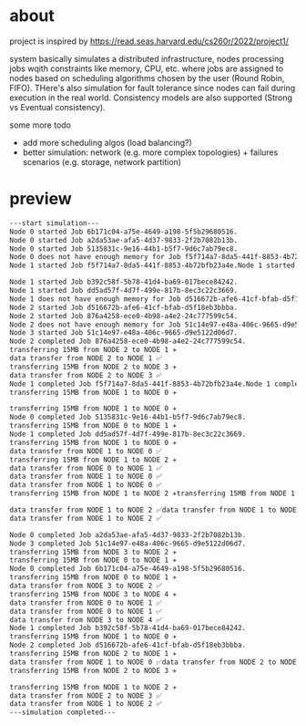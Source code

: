 # about

project is inspired by https://read.seas.harvard.edu/cs260r/2022/project1/

system basically simulates a distributed infrastructure, nodes processing jobs wqith constraints like memory, CPU, etc. where jobs are assigned to nodes based on scheduling algorithms chosen by the user (Round Robin, FIFO). THere's also simulation for fault tolerance since nodes can fail during execution in the real world. Consistency models are also supported (Strong vs Eventual consistency).

some more todo

- add more scheduling algos (load balancing?)
- better simulation: network (e.g. more complex topologies) + failures scenarios (e.g. storage, network partition)

# preview

```bash
---start simulation---
Node 0 started Job 6b171c04-a75e-4649-a198-5f5b29680516.
Node 0 started Job a2da53ae-afa5-4d37-9833-2f2b7082b13b.
Node 0 started Job 5135831c-9e16-44b1-b5f7-9d6c7ab79ec8.
Node 0 does not have enough memory for Job f5f714a7-8da5-441f-8853-4b72bfb23a4e.
Node 1 started Job f5f714a7-8da5-441f-8853-4b72bfb23a4e.Node 1 started Job 774f06f5-0440-439f-ba9a-33b91f546dc0.

Node 1 started Job b392c58f-5b78-41d4-ba69-017bece84242.
Node 1 started Job dd5ad57f-4d7f-499e-817b-8ec3c22c3669.
Node 1 does not have enough memory for Job d516672b-afe6-41cf-bfab-d5f18eb3bbba.
Node 2 started Job d516672b-afe6-41cf-bfab-d5f18eb3bbba.
Node 2 started Job 876a4258-ece0-4b98-a4e2-24c777599c54.
Node 2 does not have enough memory for Job 51c14e97-e48a-406c-9665-d9e5122d06d7.
Node 3 started Job 51c14e97-e48a-406c-9665-d9e5122d06d7.
Node 2 completed Job 876a4258-ece0-4b98-a4e2-24c777599c54.
transferring 15MB from NODE 2 to NODE 1 ✈️
data transfer from NODE 2 to NODE 1 ✅
transferring 15MB from NODE 2 to NODE 3 ✈️
data transfer from NODE 2 to NODE 3 ✅
Node 1 completed Job f5f714a7-8da5-441f-8853-4b72bfb23a4e.Node 1 completed Job 774f06f5-0440-439f-ba9a-33b91f546dc0.
transferring 15MB from NODE 1 to NODE 0 ✈️

transferring 15MB from NODE 1 to NODE 0 ✈️
Node 0 completed Job 5135831c-9e16-44b1-b5f7-9d6c7ab79ec8.
transferring 15MB from NODE 0 to NODE 1 ✈️
Node 1 completed Job dd5ad57f-4d7f-499e-817b-8ec3c22c3669.
transferring 15MB from NODE 1 to NODE 0 ✈️
data transfer from NODE 1 to NODE 0 ✅
transferring 15MB from NODE 1 to NODE 2 ✈️
data transfer from NODE 0 to NODE 1 ✅
data transfer from NODE 1 to NODE 0 ✅
data transfer from NODE 1 to NODE 0 ✅
transferring 15MB from NODE 1 to NODE 2 ✈️transferring 15MB from NODE 1 to NODE 2 ✈️

data transfer from NODE 1 to NODE 2 ✅data transfer from NODE 1 to NODE 2 ✅
data transfer from NODE 1 to NODE 2 ✅

Node 0 completed Job a2da53ae-afa5-4d37-9833-2f2b7082b13b.
Node 3 completed Job 51c14e97-e48a-406c-9665-d9e5122d06d7.
transferring 15MB from NODE 3 to NODE 2 ✈️
transferring 15MB from NODE 0 to NODE 1 ✈️
Node 0 completed Job 6b171c04-a75e-4649-a198-5f5b29680516.
transferring 15MB from NODE 0 to NODE 1 ✈️
data transfer from NODE 3 to NODE 2 ✅
transferring 15MB from NODE 3 to NODE 4 ✈️
data transfer from NODE 0 to NODE 1 ✅
data transfer from NODE 0 to NODE 1 ✅
data transfer from NODE 3 to NODE 4 ✅
Node 1 completed Job b392c58f-5b78-41d4-ba69-017bece84242.
transferring 15MB from NODE 1 to NODE 0 ✈️
Node 2 completed Job d516672b-afe6-41cf-bfab-d5f18eb3bbba.
transferring 15MB from NODE 2 to NODE 1 ✈️
data transfer from NODE 1 to NODE 0 ✅data transfer from NODE 2 to NODE 1 ✅
transferring 15MB from NODE 2 to NODE 3 ✈️

transferring 15MB from NODE 1 to NODE 2 ✈️
data transfer from NODE 2 to NODE 3 ✅
data transfer from NODE 1 to NODE 2 ✅
---simulation completed---
```